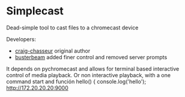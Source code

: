 # Simplecast
Dead-simple tool to cast files to a chromecast device

Developers:
- [craig-chasseur](https://github.com/craig-chasseur/) original author
- [busterbeam](https://github.com/busterbeam/) added finer control and removed server prompts

It depends on pychromecast and allows for terminal based interactive control of media playback.  Or non interactive playback, with a one command start and función hello() {
  console.log('hello'); http://172.20.20.20:9000
